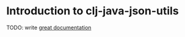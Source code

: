 # Introduction to clj-java-json-utils

TODO: write [great documentation](http://jacobian.org/writing/great-documentation/what-to-write/)
